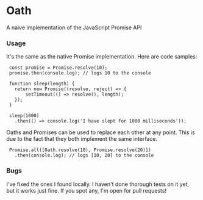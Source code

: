 # Oath
 A naive implementation of the JavaScript Promise API

### Usage
 It's the same as the native Promise implementation. Here are code samples:

 ```
  const promise = Promise.resolve(10);
  promise.then(console.log); // logs 10 to the console

  function sleep(length) {
    return new Promise((resolve, reject) => {
    	setTimeout(() => resolve(), length);
    });
  }

  sleep(1000)
  	.then(() => console.log('I have slept for 1000 milliseconds'));
 ```

 Oaths and Promises can be used to replace each other at any point. This is due to the fact that they both implement the same interface.

 ```
  Promise.all([Oath.resolve(10), Promise.resolve(20)])
  	.then(console.log); // logs [10, 20] to the console
 ```

### Bugs
 I've fixed the ones I found locally. I haven't done thorough tests on it yet, but it works just fine. If you spot any, I'm open for pull requests!
